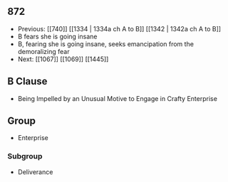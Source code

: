 ## 872
- Previous: [[740]] [[1334 | 1334a ch A to B]] [[1342 | 1342a ch A to B]] 
- B fears she is going insane
- B, fearing she is going insane, seeks emancipation from the demoralizing fear
- Next: [[1067]] [[1069]] [[1445]] 

## B Clause
- Being Impelled by an Unusual Motive to Engage in Crafty Enterprise

## Group
- Enterprise

### Subgroup
- Deliverance

